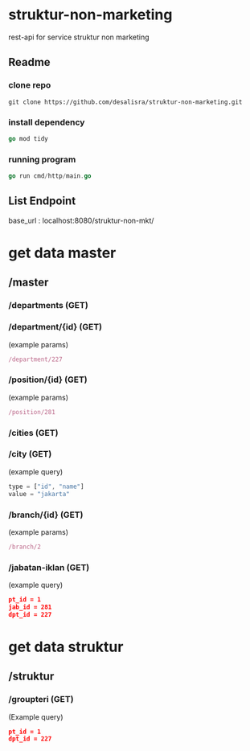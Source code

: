 # struktur-non-marketing
rest-api for service struktur non marketing

## Readme

### clone repo 
``` git
git clone https://github.com/desalisra/struktur-non-marketing.git
```

### install dependency
``` go
go mod tidy
```

### running program 
``` go
go run cmd/http/main.go
```


## List Endpoint

base_url : localhost:8080/struktur-non-mkt/

# get data master
## /master

### /departments (GET)
### /department/{id} (GET)
(example params)
``` js
/department/227
```


### /position/{id} (GET)
(example params)
``` js
/position/281
```
### /cities (GET)
### /city (GET)
(example query)
``` js
type = ["id", "name"]
value = "jakarta"
```
### /branch/{id} (GET)
(example params)
``` js
/branch/2
```


### /jabatan-iklan (GET)
(example query)
``` json
pt_id = 1
jab_id = 281
dpt_id = 227
```


# get data struktur
## /struktur
### /groupteri (GET)
(Example query)
``` json
pt_id = 1
dpt_id = 227
```
